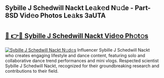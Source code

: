 ## Sybille J Schedwill Nackt Le𝚊k𝚎d N𝚞𝚍e - Part-8SD Vid𝚎o Photos Le𝚊ks 3aUTA

# <h2><a href="http://fbaif6t.evod.top/?m=Sybille+J+Schedwill+Nackt">🔗 👉🔴 Sybille J Schedwill Nackt Vid𝚎o Ph𝚘t𝚘s</a></h2>

[![Sybille J Schedwill Nackt N𝚞d𝚎s](https://i.imgur.com/8V9OHl7.gif)](http://fbaif6t.evod.top/?m=Sybille+J+Schedwill+Nackt)
Influencer Sybille J Schedwill Nackt who creates engaging lifestyle and dance content, featuring solo and collaborative dance trend performances and mini vlogs. Respected scientist Sybille J Schedwill Nackt, recognized for their groundbreaking research and contributions to their field. 
